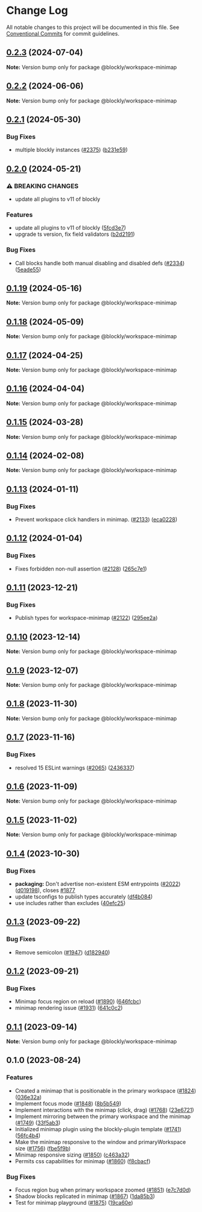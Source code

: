 # Change Log

All notable changes to this project will be documented in this file.
See [Conventional Commits](https://conventionalcommits.org) for commit guidelines.

## [0.2.3](https://github.com/google/blockly-samples/compare/@blockly/workspace-minimap@0.2.2...@blockly/workspace-minimap@0.2.3) (2024-07-04)

**Note:** Version bump only for package @blockly/workspace-minimap





## [0.2.2](https://github.com/google/blockly-samples/compare/@blockly/workspace-minimap@0.2.1...@blockly/workspace-minimap@0.2.2) (2024-06-06)

**Note:** Version bump only for package @blockly/workspace-minimap





## [0.2.1](https://github.com/google/blockly-samples/compare/@blockly/workspace-minimap@0.2.0...@blockly/workspace-minimap@0.2.1) (2024-05-30)


### Bug Fixes

* multiple blockly instances ([#2375](https://github.com/google/blockly-samples/issues/2375)) ([b231e59](https://github.com/google/blockly-samples/commit/b231e598f2f5f5b0abbfd01d981e35572ad50a26))



## [0.2.0](https://github.com/google/blockly-samples/compare/@blockly/workspace-minimap@0.1.19...@blockly/workspace-minimap@0.2.0) (2024-05-21)


### ⚠ BREAKING CHANGES

* update all plugins to v11 of blockly

### Features

* update all plugins to v11 of blockly ([5fcd3e7](https://github.com/google/blockly-samples/commit/5fcd3e7d53eaadffe9bda9a378b404d34b2f8be2))
* upgrade ts version, fix field validators ([b2d2191](https://github.com/google/blockly-samples/commit/b2d2191ff11b30347b33f95acf6e58f7ce54d004))


### Bug Fixes

* Call blocks handle both manual disabling and disabled defs ([#2334](https://github.com/google/blockly-samples/issues/2334)) ([5eade55](https://github.com/google/blockly-samples/commit/5eade55779c4022d14ad4472ff32c93c78199887))



## [0.1.19](https://github.com/google/blockly-samples/compare/@blockly/workspace-minimap@0.1.18...@blockly/workspace-minimap@0.1.19) (2024-05-16)

**Note:** Version bump only for package @blockly/workspace-minimap





## [0.1.18](https://github.com/google/blockly-samples/compare/@blockly/workspace-minimap@0.1.17...@blockly/workspace-minimap@0.1.18) (2024-05-09)

**Note:** Version bump only for package @blockly/workspace-minimap





## [0.1.17](https://github.com/google/blockly-samples/compare/@blockly/workspace-minimap@0.1.16...@blockly/workspace-minimap@0.1.17) (2024-04-25)

**Note:** Version bump only for package @blockly/workspace-minimap





## [0.1.16](https://github.com/google/blockly-samples/compare/@blockly/workspace-minimap@0.1.15...@blockly/workspace-minimap@0.1.16) (2024-04-04)

**Note:** Version bump only for package @blockly/workspace-minimap





## [0.1.15](https://github.com/google/blockly-samples/compare/@blockly/workspace-minimap@0.1.14...@blockly/workspace-minimap@0.1.15) (2024-03-28)

**Note:** Version bump only for package @blockly/workspace-minimap





## [0.1.14](https://github.com/google/blockly-samples/compare/@blockly/workspace-minimap@0.1.13...@blockly/workspace-minimap@0.1.14) (2024-02-08)

**Note:** Version bump only for package @blockly/workspace-minimap





## [0.1.13](https://github.com/google/blockly-samples/compare/@blockly/workspace-minimap@0.1.12...@blockly/workspace-minimap@0.1.13) (2024-01-11)


### Bug Fixes

* Prevent workspace click handlers in minimap. ([#2133](https://github.com/google/blockly-samples/issues/2133)) ([eca0228](https://github.com/google/blockly-samples/commit/eca02287bf72c7cd780928c2fa2ba42cb784fabb))



## [0.1.12](https://github.com/google/blockly-samples/compare/@blockly/workspace-minimap@0.1.11...@blockly/workspace-minimap@0.1.12) (2024-01-04)


### Bug Fixes

* Fixes forbidden non-null assertion ([#2128](https://github.com/google/blockly-samples/issues/2128)) ([265c7e1](https://github.com/google/blockly-samples/commit/265c7e181af3d912801f874f138b410530725d71))



## [0.1.11](https://github.com/google/blockly-samples/compare/@blockly/workspace-minimap@0.1.10...@blockly/workspace-minimap@0.1.11) (2023-12-21)


### Bug Fixes

* Publish types for workspace-minimap ([#2122](https://github.com/google/blockly-samples/issues/2122)) ([295ee2a](https://github.com/google/blockly-samples/commit/295ee2a5a97bccdd3eeb842f3c3ba4bcadc55c5b))



## [0.1.10](https://github.com/google/blockly-samples/compare/@blockly/workspace-minimap@0.1.9...@blockly/workspace-minimap@0.1.10) (2023-12-14)

**Note:** Version bump only for package @blockly/workspace-minimap





## [0.1.9](https://github.com/google/blockly-samples/compare/@blockly/workspace-minimap@0.1.8...@blockly/workspace-minimap@0.1.9) (2023-12-07)

**Note:** Version bump only for package @blockly/workspace-minimap





## [0.1.8](https://github.com/google/blockly-samples/compare/@blockly/workspace-minimap@0.1.7...@blockly/workspace-minimap@0.1.8) (2023-11-30)

**Note:** Version bump only for package @blockly/workspace-minimap





## [0.1.7](https://github.com/google/blockly-samples/compare/@blockly/workspace-minimap@0.1.6...@blockly/workspace-minimap@0.1.7) (2023-11-16)


### Bug Fixes

* resolved 15 ESLint warnings ([#2065](https://github.com/google/blockly-samples/issues/2065)) ([2436337](https://github.com/google/blockly-samples/commit/243633746542bb1518fe2893c0421a5a6f79fd32))



## [0.1.6](https://github.com/google/blockly-samples/compare/@blockly/workspace-minimap@0.1.5...@blockly/workspace-minimap@0.1.6) (2023-11-09)

**Note:** Version bump only for package @blockly/workspace-minimap





## [0.1.5](https://github.com/google/blockly-samples/compare/@blockly/workspace-minimap@0.1.4...@blockly/workspace-minimap@0.1.5) (2023-11-02)

**Note:** Version bump only for package @blockly/workspace-minimap





## [0.1.4](https://github.com/google/blockly-samples/compare/@blockly/workspace-minimap@0.1.3...@blockly/workspace-minimap@0.1.4) (2023-10-30)


### Bug Fixes

* **packaging:** Don't advertise non-existent ESM entrypoints ([#2022](https://github.com/google/blockly-samples/issues/2022)) ([d019198](https://github.com/google/blockly-samples/commit/d0191984399b784e2928b8fb4c58257bfa857655)), closes [#1877](https://github.com/google/blockly-samples/issues/1877)
* update tsconfigs to publish types accurately ([df4b084](https://github.com/google/blockly-samples/commit/df4b0844af712f5025a2ec842458b828f3147676))
* use includes rather than excludes ([40efc25](https://github.com/google/blockly-samples/commit/40efc255329e3ca476ccc247b95a2d05dd77b45e))



## [0.1.3](https://github.com/google/blockly-samples/compare/@blockly/workspace-minimap@0.1.2...@blockly/workspace-minimap@0.1.3) (2023-09-22)


### Bug Fixes

* Remove semicolon ([#1947](https://github.com/google/blockly-samples/issues/1947)) ([d182940](https://github.com/google/blockly-samples/commit/d182940e7be6535344d4bda750c834eead6396d9))



## [0.1.2](https://github.com/google/blockly-samples/compare/@blockly/workspace-minimap@0.1.1...@blockly/workspace-minimap@0.1.2) (2023-09-21)


### Bug Fixes

* Minimap focus region on reload ([#1890](https://github.com/google/blockly-samples/issues/1890)) ([646fcbc](https://github.com/google/blockly-samples/commit/646fcbc309a86639d17b2f966e5d2d75e50c9f0d))
* minimap rendering issue ([#1931](https://github.com/google/blockly-samples/issues/1931)) ([641c0c2](https://github.com/google/blockly-samples/commit/641c0c217182f404870c39f28fa534dacefbfecd))



## [0.1.1](https://github.com/google/blockly-samples/compare/@blockly/workspace-minimap@0.1.0...@blockly/workspace-minimap@0.1.1) (2023-09-14)

**Note:** Version bump only for package @blockly/workspace-minimap





## 0.1.0 (2023-08-24)


### Features

* Created a minimap that is positionable in the primary workspace ([#1824](https://github.com/google/blockly-samples/issues/1824)) ([036e32a](https://github.com/google/blockly-samples/commit/036e32afb7e9ed54eb8a22289b1a6c8f2f5a77f2))
* Implement focus mode ([#1848](https://github.com/google/blockly-samples/issues/1848)) ([8b5b549](https://github.com/google/blockly-samples/commit/8b5b549b0d776f67d27850294dba4eb541cb34ef))
* Implement interactions with the minimap (click, drag) ([#1768](https://github.com/google/blockly-samples/issues/1768)) ([23e6721](https://github.com/google/blockly-samples/commit/23e6721028c17d39496cd4c20ce230f90e0cc0f6))
* Implement mirroring between the primary workspace and the minimap ([#1749](https://github.com/google/blockly-samples/issues/1749)) ([33f5ab3](https://github.com/google/blockly-samples/commit/33f5ab315a115335167e2a3c059eee8dd080e46b))
* Initialized minimap plugin using the blockly-plugin template ([#1741](https://github.com/google/blockly-samples/issues/1741)) ([56fc4b4](https://github.com/google/blockly-samples/commit/56fc4b418df2c2ea0abf4c647a57bfaa4eff757a))
* Make the minimap responsive to the window and primaryWorkspace size ([#1756](https://github.com/google/blockly-samples/issues/1756)) ([fbe5f9b](https://github.com/google/blockly-samples/commit/fbe5f9b28152a54efb3932559ba955c1a171e84b))
* Minimap responsive sizing ([#1850](https://github.com/google/blockly-samples/issues/1850)) ([c463a32](https://github.com/google/blockly-samples/commit/c463a321795d90329fe5e2996cc3c9c8fe1552ee))
* Permits css capabilities for minimap ([#1860](https://github.com/google/blockly-samples/issues/1860)) ([f8cbacf](https://github.com/google/blockly-samples/commit/f8cbacf06b861cea12e7c5d3273daaf2a160f276))


### Bug Fixes

* Focus region bug when primary workspace zoomed ([#1851](https://github.com/google/blockly-samples/issues/1851)) ([e7c7d0d](https://github.com/google/blockly-samples/commit/e7c7d0d483f756bd10af988eaeeecdbe5a383690))
* Shadow blocks replicated in minimap ([#1867](https://github.com/google/blockly-samples/issues/1867)) ([1da85b3](https://github.com/google/blockly-samples/commit/1da85b3a77756b4fc4826c25465009a0c5e1b4c5))
* Test for minimap playground ([#1875](https://github.com/google/blockly-samples/issues/1875)) ([19ca60e](https://github.com/google/blockly-samples/commit/19ca60e2b8b6b60ba4d191cf42c42fc11249536f))
